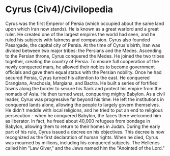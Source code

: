 # Cyrus (Civ4)/Civilopedia

Cyrus was the first Emperor of Persia (which occupied about the same land upon which Iran now stands). He is known as a great warlord and a great ruler. He created one of the largest empires the world had seen, and he ruled his subjects with fairness and compassion. Cyrus also founded Pasargade, the capital city of Persia.
At the time of Cyrus's birth, Iran was divided between two major tribes: the Persians and the Medes. Ascending to the Persian throne, Cyrus conquered the Medes. He joined the two tribes together, creating the country of Persia. To ensure full cooperation of the newly conquered mars, he allowed their nobles to become government officials and gave them equal status with the Persian nobility.
Once he had secured Persia, Cyrus turned his attention to the east. He conquered Drangiana, Arachosia, Margiana, and Bactra. He built a series of fortified towns along the border to secure his flank and protect his empire from the nomads of Asia. He then turned west, conquering mighty Babylon.
As a civil leader, Cyrus was progressive far beyond his time. He left the institutions in conquered lands alone, allowing the people to largely govern themselves. He didn't meddle with local religions, and he tried to put an end to religious persecution - when he conquered Babylon, the faces there welcomed him as liberator. In fact, he freed about 40,000 refugees from bondage in Babylon, allowing them to return to their homes in Judah.
During the early part of his rule, Cyrus issued a decree on his objectives. This decree is now recognized as the first declaration of human rights. When he died, Cyrus was mourned by millions, including his conquered subjects. The Hellenes called him "Law Giver," and the Jews named him the "Anointed of the Lord."